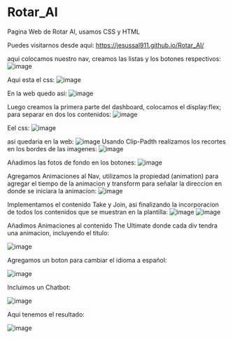 # Rotar_AI
Pagina Web de Rotar AI, usamos CSS y HTML

Puedes visitarnos desde aqui: https://jesussal911.github.io/Rotar_AI/

aqui colocamos nuestro nav, creamos las listas y los botones respectivos: 
![image](https://github.com/user-attachments/assets/cd685092-c302-4c71-9233-9fd53ebeba05)

Aqui esta el css:
![image](https://github.com/user-attachments/assets/9ef93f33-5330-46fd-9fa4-e71481b1cc0a)

En la web quedo asi: 
![image](https://github.com/user-attachments/assets/fc459f4b-deb5-4574-8de0-2d93c08f3865)

Luego creamos la primera parte del dashboard, colocamos el display:flex; para separar en dos los contenidos:
![image](https://github.com/user-attachments/assets/62032f78-8499-4939-9b4e-62827dd485dc)

Eel css:
![image](https://github.com/user-attachments/assets/2966c313-9462-419e-ac10-dbd857dcb4aa)

asi quedaria en la web:
![image](https://github.com/user-attachments/assets/2614b2e0-bed0-499b-a8d2-ce1767c529cf)
Usando Clip-Padth realizamos los recortes en los bordes de las imagenes:
![image](https://github.com/user-attachments/assets/5e8c5b7d-ec6a-4cef-b5ec-361f2e38632c)

Añadimos las fotos de fondo en los botones:
![image](https://github.com/user-attachments/assets/f73d3e26-7cf1-4463-8711-0cae94863546)

Agregamos Animaciones al Nav, utilizamos la propiedad (animation) para agregar el tiempo de la animacion y transform para señalar la direccion en donde se iniciara la animacíon: 
![image](https://github.com/user-attachments/assets/5988021c-c020-47c1-b7af-d632b45eeb5f)

Implementamos el contenido Take y Join, asi finalizando la incorporacíon de todos los contenidos que se muestran en la plantilla:
![image](https://github.com/user-attachments/assets/afdb3249-685d-4055-b483-686ea09910ea)
![image](https://github.com/user-attachments/assets/4c18c81d-ce7b-4774-aafa-cbd53be24069)

Añadimos Animaciones al contenido The Ultimate donde cada div tendra una animacion, incluyendo el titulo:

![image](https://github.com/user-attachments/assets/4001ff8f-e79e-4bb3-a070-85d965575956)

Agregamos un boton para cambiar el idioma a español: 

![image](https://github.com/user-attachments/assets/39c94075-5b4a-484b-9fb3-3003332e6400)

Incluimos un Chatbot: 

![image](https://github.com/user-attachments/assets/a907b95d-8c75-4084-b498-1e5c2573a052)

Aqui tenemos el resultado: 

![image](https://github.com/user-attachments/assets/35b8aa2a-b191-4d13-9ce5-59e6baca09c3)
